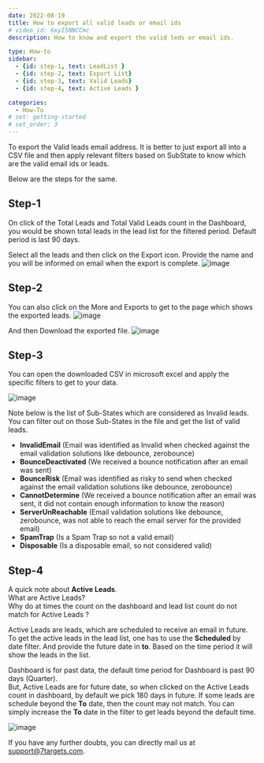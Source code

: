 ```yaml
---
date: 2022-08-19
title: How to export all valid leads or email ids
# video_id: 6xyI5NNCCmc
description: How to know and export the valid leds or email ids. 

type: How-to
sidebar:
  - {id: step-1, text: LeadList }
  - {id: step-2, text: Export List}
  - {id: step-3, text: Valid Leads}
  - {id: step-4, text: Active Leads }

categories:
  - How-To
# set: getting-started
# set_order: 3
---
```

To export the Valid leads email address. It is better to just export all into a CSV file and then apply relevant filters based on SubState to know which are the valid email ids or leads.

Below are the steps for the same.

## Step-1
On click of the Total Leads and Total Valid Leads count in the Dashboard, you would be shown total leads in the lead list for the filtered period. Default period is last 90 days. 

Select all the leads and then click on the Export icon. Provide the name and you will be informed on email when the export is complete. 
![image](../../images/export-leads.jpg)

## Step-2
You can also click on the More and Exports to get to the page which shows the exported leads. 
![image](../../images/export-list.jpg)

And then Download the exported file. 
![image](../../images/export-list-download.jpg)

## Step-3

You can open the downloaded CSV in microsoft excel and apply the specific filters to get to your data. 

![image](../../images/export-csv.jpg)

Note below is the list of Sub-States which are considered as Invalid leads. You can filter out on those Sub-States in the file and get the list of valid leads.  
- **InvalidEmail** (Email was identified as Invalid when checked against the email validation solutions like debounce, zerobounce)
- **BounceDeactivated** (We received a bounce notification after an email was sent)
- **BounceRisk** (Email was identified as risky to send when checked against the email validation solutions like debounce, zerobounce)
- **CannotDetermine** (We received a bounce notification  after an email was sent, it did not contain enough information to know the reason)
- **ServerUnReachable** (Email validation solutions like debounce, zerobounce, was not able to reach the email server for the provided email)
- **SpamTrap** (Is a Spam Trap so not a valid email)
- **Disposable** (Is a disposable email, so not considered valid)

## Step-4
A quick note about **Active Leads**.  
What are Active Leads?  
Why do at times the count on the dashboard and lead list count do not match for Active Leads ?  

Active Leads are leads, which are scheduled to receive an email in future. 
To get the active leads in the lead list, one has to use the **Scheduled** by date filter. And provide the future date in **to**. 
Based on the time period it will show the leads in the list. 

Dashboard is for past data, the default time period for Dashboard is past 90 days (Quarter).  
But, Active Leads are for future date, so when clicked on the Active Leads count in dashboard, by default we pick 180 days in future. 
If some leads are schedule beyond the **To** date, then the count may not match. You can simply increase the **To** date in the filter to get leads beyond the default time.

![image](../../images/schedule-date-filter.jpg)

If you have any further doubts, you can directly mail us at support@7targets.com.

